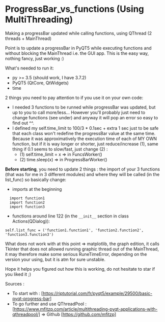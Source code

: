 # ProgressBar_vs_functions (Using MultiThreading)
Making a progressBar updated while calling functions, using QThread (2 threads + MainThread)

Point is to update a progressBar in PyQT5 while executing functions and without blocking the MainThread i.e. the GUI app. This is the easy way, nothing fancy, just working :)

What's needed to run it:
- py >= 3.5 (should work, I have 3.7.2)
- PyQT5 (QtCore, QtWidgets)
- time

2 things you need to pay attention to if you use it on your own code:
- I needed 3 functions to be runned while progressBar was updated, but up to you to call more/less... However you'll probably just need to change functions (see under) and anyway it will pop an error so easy to find out ^^.
- I defined my self.time_limit to 100/3 * 0.1sec + extra 1 sec just to be safe that each class won't redefine the progressBar value at the same time. Because it was approximatively the execution time of each of MY OWN function, but if it is way longer or shorter, just reduce/increase (1), same thing if 0.1 seems to slow/fast, just change (2) :
  - (1) self.time_limit = x => in FuncsWorker()
  - (2) time.sleep(x) => in ProgressBarWorker()
    
**Before starting**, you need to update 2 things : the import of your 3 functions (that was for me in 3 different modules) and where they will be called (in the list_func) so basically change:
- imports at the beginning
```
  import function1
  import function2
  import function3
```
- functions around line 122 (in the ```__init__``` section in class Actions(QDialog)):
```
self.list_func = ('function1.function1', 'function2.function2', 'function3.function3')
```

What does not work with at this point => matplotlib, the graph edition, it calls Tkinter that does not allowed running graphic thread out of the MainThread, it may therefore make some serious RuneTimeError, depending on the version your using, but it is atm for sure unstable.

Hope it helps you figured out how this is working, do not hesitate to star if you liked it ;)

Sources :
- To start with : [https://riptutorial.com/fr/pyqt5/example/29500/basic-pyqt-progress-bar]
- To go further and use QThreadPool : [https://www.mfitzp.com/article/multithreading-pyqt-applications-with-qthreadpool/] => Github [https://github.com/mfitzp]

